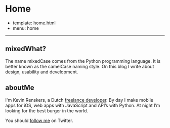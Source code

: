 # Home
- template: home.html
- menu: home
---------------------

## mixedWhat?
The name mixedCase comes from the Python programming language. It is better known as the camelCase naming style. On this blog I write about design, usability and development.

## aboutMe
I'm Kevin Renskers, a Dutch [freelance developer](http://loopwerk.io). By day I make mobile apps for iOS, web apps with JavaScript and API’s with Python. At night I’m looking for the best burger in the world.

You should [follow me](http://twitter.com/mixedCase) on Twitter.
